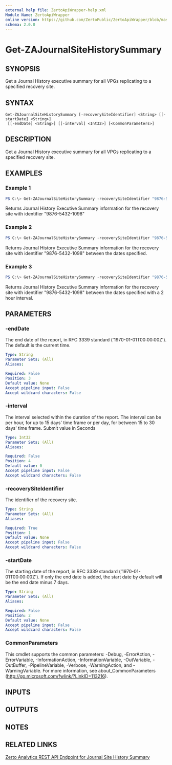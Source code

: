```yaml
---
external help file: ZertoApiWrapper-help.xml
Module Name: ZertoApiWrapper
online version: https://github.com/ZertoPublic/ZertoApiWrapper/blob/master/docs/Get-ZAJournalSiteHistorySummary.md
schema: 2.0.0
---
```


# Get-ZAJournalSiteHistorySummary

## SYNOPSIS

Get a Journal History executive summary for all VPGs replicating to a specified recovery site.

## SYNTAX

```
Get-ZAJournalSiteHistorySummary [-recoverySiteIdentifier] <String> [[-startDate] <String>]
 [[-endDate] <String>] [[-interval] <Int32>] [<CommonParameters>]
```

## DESCRIPTION

Get a Journal History executive summary for all VPGs replicating to a specified recovery site.

## EXAMPLES

### Example 1
```powershell
PS C:\> Get-ZAJournalSiteHistorySummary -recoverySiteIdentifier "9876-5432-1098"
```

Returns Journal History Executive Summary information for the recovery site with identifier "9876-5432-1098"

### Example 2
```powershell
PS C:\> Get-ZAJournalSiteHistorySummary -recoverySiteIdentifier "9876-5432-1098" -startDate "2019-06-01" -endDate "2019-06-08"
```

Returns Journal History Executive Summary information for the recovery site with identifier "9876-5432-1098" between the dates specified.

### Example 3
```powershell
PS C:\> Get-ZAJournalSiteHistorySummary -recoverySiteIdentifier "9876-5432-1098" -startDate "2019-06-01" -endDate "2019-06-08" -interval 7200
```

Returns Journal History Executive Summary information for the recovery site with identifier "9876-5432-1098" between the dates specified with a 2 hour interval.

## PARAMETERS

### -endDate
The end date of the report, in RFC 3339 standard ('1970-01-01T00:00:00Z').
The default is the current time.

```yaml
Type: String
Parameter Sets: (All)
Aliases:

Required: False
Position: 3
Default value: None
Accept pipeline input: False
Accept wildcard characters: False
```

### -interval
The interval selected within the duration of the report. The interval can be per hour, for up to 15 days' time frame or per day, for between 15 to 30 days' time frame. Submit value in Seconds

```yaml
Type: Int32
Parameter Sets: (All)
Aliases:

Required: False
Position: 4
Default value: 0
Accept pipeline input: False
Accept wildcard characters: False
```

### -recoverySiteIdentifier
The identifier of the recovery site.

```yaml
Type: String
Parameter Sets: (All)
Aliases:

Required: True
Position: 1
Default value: None
Accept pipeline input: False
Accept wildcard characters: False
```

### -startDate
The starting date of the report, in RFC 3339 standard ('1970-01-01T00:00:00Z').
If only the end date is added, the start date by default will be the end date minus 7 days.

```yaml
Type: String
Parameter Sets: (All)
Aliases:

Required: False
Position: 2
Default value: None
Accept pipeline input: False
Accept wildcard characters: False
```

### CommonParameters
This cmdlet supports the common parameters: -Debug, -ErrorAction, -ErrorVariable, -InformationAction, -InformationVariable, -OutVariable, -OutBuffer, -PipelineVariable, -Verbose, -WarningAction, and -WarningVariable. For more information, see about_CommonParameters (http://go.microsoft.com/fwlink/?LinkID=113216).

## INPUTS

## OUTPUTS

## NOTES

## RELATED LINKS

[Zerto Analytics REST API Endpoint for Journal Site History Summary](https://docs.api.zerto.com/#/Journal_Reports/get_v2_reports_site_journal_history_summary)
